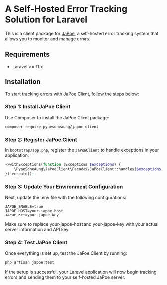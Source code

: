 # A Self-Hosted Error Tracking Solution for Laravel

This is a client package for [JaPoe](https://japoe.pyaesoneaung.dev), a self-hosted error tracking system that allows you to monitor and manage errors.

## Requirements

-   Laravel >= 11.x

## Installation

To start tracking errors with JaPoe Client, follow the steps below:

### Step 1: Install JaPoe Client

Use Composer to install the JaPoe Client package:

```bash
composer require pyaesoneaung/japoe-client
```

### Step 2: Register JaPoe Client

In `bootstrap/app.php`, register the `JaPoeClient` to handle exceptions in your application:

```php
->withExceptions(function (Exceptions $exceptions) {
    \PyaeSoneAung\JaPoeClient\Facades\JaPoeClient::handles($exceptions);
})->create();
```

### Step 3: Update Your Environment Configuration

Next, update the .env file with the following configurations:

```.env
JAPOE_ENABLE=true
JAPOE_HOST=your-japoe-host
JAPOE_KEY=your-japoe-key
```

Make sure to replace your-japoe-host and your-japoe-key with your actual server information and API key.

### Step 4: Test JaPoe Client

Once everything is set up, test the JaPoe Client by running:

```bash
php artisan japoe:test
```

If the setup is successful, your Laravel application will now begin tracking errors and sending them to your self-hosted JaPoe server.
